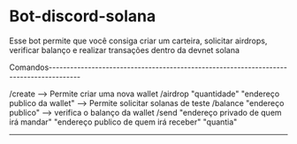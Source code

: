 # Bot-discord-solana
Esse bot permite que você consiga criar um carteira, solicitar airdrops, verificar balanço e realizar transações dentro da devnet solana

Comandos---------------------------------------------------------------------------------------

/create --> Permite criar uma nova wallet 
/airdrop "quantidade" "endereço publico da wallet" --> Permite solicitar solanas de teste
/balance "endereço publico" --> verifica o balanço da wallet
/send "endereço privado de quem irá mandar" "endereço publico de quem irá receber" "quantia"

-----------------------------------------------------------------------------------------------
